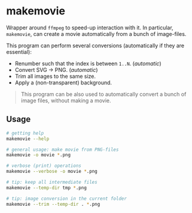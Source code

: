 # makemovie

Wrapper around `ffmpeg` to speed-up interaction with it. In particular, `makemovie`, can create a movie automatically from a bunch of image-files.

This program can perform several conversions (automatically if they are essential):

* Renumber such that the index is between `1..N`. (*automatic*)
* Convert SVG -> PNG. (*automatic*)
* Trim all images to the same size.
* Apply a (non-transparent) background.

>   This program can be also used to automatically convert a bunch of image files, without making a movie.

## Usage

```bash
# getting help
makemovie --help

# general usage: make movie from PNG-files
makemovie -o movie *.png

# verbose (print) operations
makemovie --verbose -o movie *.png

# tip: keep all intermediate files
makemovie --temp-dir tmp *.png

# tip: image conversion in the current folder
makemovie --trim --temp-dir . *.png
```


